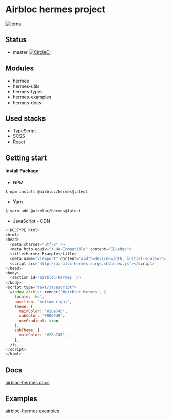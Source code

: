 # Airbloc hermes project

[![lerna](https://img.shields.io/badge/maintained%20with-lerna-cc00ff.svg)](https://lernajs.io/)

## Status
- master
[![CircleCI](https://circleci.com/gh/airbloc/airbloc-hermes/tree/master.svg?style=svg)](https://circleci.com/gh/airbloc/airbloc-hermes/tree/master)

## Modules
- hermes
- hermes-utils
- hermes-types
- hermes-examples
- hermes-docs

## Used stacks
- TypeScript
- SCSS
- React

## Getting start

#### Install Package
- NPM
```bash
$ npm install @airbloc/hermes@latest
```

- Yarn
```bash
$ yarn add @airbloc/hermes@latest
```

- JavaScript - CDN
```javascript
<!DOCTYPE html>
<html>
<head>
  <meta charset="utf-8" />
  <meta http-equiv="X-UA-Compatible" content="IE=edge">
  <title>Hermex Example</title>
  <meta name="viewport" content="width=device-width, initial-scale=1">
  <script src="http://airbloc-hermes.surge.sh/index.js"></script>
</head>
<body>
  <section id='airbloc-hermes' />
</body>
<script type="text/javascript">
  window.Airbloc.render('#airbloc-hermes', {
    locale: 'ko',
    position: 'bottom-right',
    theme: {
      mainColor: '#28a745',
      subColor: '#0069d9',
      useGradient: true,
    },
    subTheme: {
      mainColor: '#28a745',
    },
  });
</script>
</html>
```

## Docs
[airbloc-hermes docs](http://airbloc-hermes-docs.surge.sh/)

## Examples
[airbloc-hermes examples](http://airbloc-hermes-examples.surge.sh/#/)

